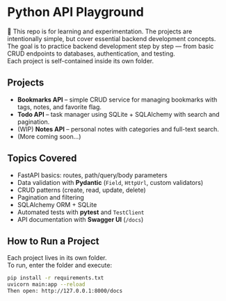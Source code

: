 # Python API Playground

📌 This repo is for learning and experimentation. The projects are intentionally simple, but cover essential backend development concepts.
The goal is to practice backend development step by step — from basic CRUD endpoints to databases, authentication, and testing.  
Each project is self-contained inside its own folder.

## Projects
- **Bookmarks API** – simple CRUD service for managing bookmarks with tags, notes, and favorite flag.
- **Todo API** – task manager using SQLite + SQLAlchemy with search and pagination.
- (WIP) **Notes API** – personal notes with categories and full-text search.
- (More coming soon…)

## Topics Covered
- FastAPI basics: routes, path/query/body parameters
- Data validation with **Pydantic** (`Field`, `HttpUrl`, custom validators)
- CRUD patterns (create, read, update, delete)
- Pagination and filtering
- SQLAlchemy ORM + SQLite
- Automated tests with **pytest** and `TestClient`
- API documentation with **Swagger UI** (`/docs`)

## How to Run a Project
Each project lives in its own folder.  
To run, enter the folder and execute:

```bash
pip install -r requirements.txt
uvicorn main:app --reload
Then open: http://127.0.0.1:8000/docs
